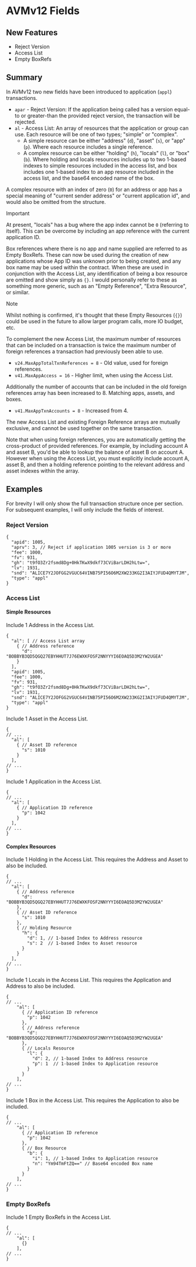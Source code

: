 # AVMv12 Fields

## New Features

 * Reject Version
 * Access List
 * Empty BoxRefs

## Summary

In AVMv12 two new fields have been introduced to application (`appl`) transactions.
 * `apar` - Reject Version: If the application being called has a version equal-to or greater-than the provided reject version, the transaction will be rejected.
 * `al` - Access List: An array of resources that the application or group can use. Each resource will be one of two types; "simple" or "complex".
   * A simple resource can be either "address" (`d`), "asset" (`s`), or "app" (`p`). Where each resource includes a single reference.
   * A complex resource can be either "holding" (`h`), "locals" (`l`), or "box" (`b`). Where holding and locals resources includes up to two 1-based indexes to simple resources included in the access list, and box includes one 1-based index to an app resource included in the access list, and the base64 encoded name of the box.

A complex resource with an index of zero (`0`) for an address or app has a special meaning of "current sender address" or "current application id", and would also be omitted from the structure.

> [!IMPORTANT]
> At present, "locals" has a bug where the app index cannot be `0` (referring to itself). This can be overcome by including an app reference with the current application ID.

Box references where there is no app and name supplied are referred to as Empty BoxRefs. These can now be used during the creation of new applications whose App ID was unknown prior to being created, and any box name may be used within the contract. When these are used in conjunction with the Access List, any identification of being a box resource are omitted and show simply as `{}`. I would personally refer to these as something more generic, such as an "Empty Reference", "Extra Resource", or similar.

> [!NOTE]
> Whilst nothing is confirmed, it's thought that these Empty Resources (`{}`) could be used in the future to allow larger program calls, more IO budget, etc.

To complement the new Access List, the maximum number of resources that can be included on a transaction is twice the maximum number of foreign references a transaction had previously been able to use.
 * `v24.MaxAppTotalTxnReferences = 8` - Old value, used for foreign references.
 * `v41.MaxAppAccess = 16` - Higher limit, when using the Access List.

Additionally the number of accounts that can be included in the old foreign references array has been increased to 8. Matching apps, assets, and boxes.
 * `v41.MaxAppTxnAccounts = 8` - Increased from 4.

The new Access List and existing Foreign Reference arrays are mutually exclusive, and cannot be used together on the same transaction.

Note that when using foreign references, you are automatically getting the cross-product of provided references. For example, by including account A and asset B, you'd be able to lookup the balance of asset B on account A. However when using the Access List, you must explicitly include account A, asset B, and then a holding reference pointing to the relevant address and asset indexes within the array.

## Examples

For brevity I will only show the full transaction structure once per section. For subsequent examples, I will only include the fields of interest.

### Reject Version

```jsonc
{
  "apid": 1005,
  "aprv": 3, // Reject if application 1005 version is 3 or more
  "fee": 1000,
  "fv": 931,
  "gh": "t9fO3Zr2fsmd8Dg+0HkTKwX9dkf73CViBarLDH2hLtw=",
  "lv": 1931,
  "snd": "ALICE7Y2JOFGG2VGUC64VINB75PI56O6M2XW233KG2I3AIYJFUD4QMYTJM",
  "type": "appl"
}
```

### Access List

#### Simple Resources

Include 1 Address in the Access List.

```jsonc
{
  "al": [ // Access List array
    { // Address reference
      "d": "BOBBYB3QD5QGQ27EBYHHUT7J76EWXKFOSF2NNYYYI6EOAQ5D3M2YW2UGEA"
    }
  ],
  "apid": 1005,
  "fee": 1000,
  "fv": 931,
  "gh": "t9fO3Zr2fsmd8Dg+0HkTKwX9dkf73CViBarLDH2hLtw=",
  "lv": 1931,
  "snd": "ALICE7Y2JOFGG2VGUC64VINB75PI56O6M2XW233KG2I3AIYJFUD4QMYTJM",
  "type": "appl"
}
```

Include 1 Asset in the Access List.

```jsonc
{
// ...
  "al": [
    { // Asset ID reference
      "s": 1010
    }
  ],
// ...
}
```

Include 1 Application in the Access List.

```jsonc
{
// ...
  "al": [
    { // Application ID reference
      "p": 1042
    }
  ],
// ...
}
```

#### Complex Resources

Include 1 Holding in the Access List. This requires the Address and Asset to also be included.

```jsonc
{
// ...
  "al": [
    { // Address reference
      "d": "BOBBYB3QD5QGQ27EBYHHUT7J76EWXKFOSF2NNYYYI6EOAQ5D3M2YW2UGEA"
    },
    { // Asset ID reference
      "s": 1010
    },
    { // Holding Resource
      "h": {
        "d": 1, // 1-based Index to Address resource
        "s": 2  // 1-based Index to Asset resource
      }
    }
  ],
// ...
}
```

Include 1 Locals in the Access List. This requires the Application and Address to also be included.

```jsonc
{
// ...
    "al": [
      { // Application ID reference
        "p": 1042
      },
      { // Address reference
        "d": "BOBBYB3QD5QGQ27EBYHHUT7J76EWXKFOSF2NNYYYI6EOAQ5D3M2YW2UGEA"
      },
      { // Locals Resource
        "l": {
          "d": 2, // 1-based Index to Address resource
          "p": 1  // 1-based Index to Application resource
        }
      }
    ],
// ...
}
```

Include 1 Box in the Access List. This requires the Application to also be included.

```jsonc
{
// ...
    "al": [
      { // Application ID reference
        "p": 1042
      },
      { // Box Resource
        "b": {
          "i": 1, // 1-based Index to Application resource
          "n": "Ym94TmFtZQ==" // Base64 encoded Box name
        }
      }
    ],
// ...
}
```

### Empty BoxRefs

Include 1 Empty BoxRefs in the Access List.

```jsonc
{
// ...
    "al": [
      {}
    ],
// ...
}
```
